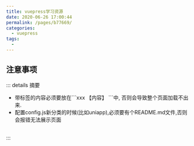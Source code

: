 ```yaml
---
title: vuepress学习资源
date: 2020-06-26 17:00:44
permalink: /pages/b77669/
categories:
  - vuepress
tags:
  - 
---
```


## 注意事项
::: details 摘要
- 带标签的内容必须要放在\```xxx 【内容】 ```中, 否则会导致整个页面加载不出来.
- 配置config.js新分类的时候(比如uniapp),必须要有个README.md文件,否则会报错无法展示页面
<br>
:::
